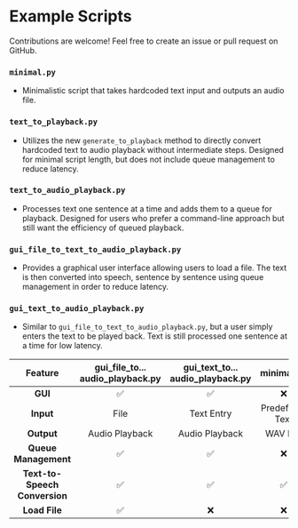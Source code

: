# Example Scripts

Contributions are welcome! Feel free to create an issue or pull request on GitHub.

### `minimal.py`

- Minimalistic script that takes hardcoded text input and outputs an audio file.

### `text_to_playback.py`

- Utilizes the new `generate_to_playback` method to directly convert hardcoded text to audio playback without intermediate steps. Designed for minimal script length, but does not include queue management to reduce latency.

### `text_to_audio_playback.py`

- Processes text one sentence at a time and adds them to a queue for playback. Designed for users who prefer a command-line approach but still want the efficiency of queued playback.

### `gui_file_to_text_to_audio_playback.py`

- Provides a graphical user interface allowing users to load a file. The text is then converted into speech, sentence by sentence using queue management in order to reduce latency.

### `gui_text_to_audio_playback.py`

- Similar to `gui_file_to_text_to_audio_playback.py`, but a user simply enters the text to be played back.  Text is still processed one sentence at a time for low latency.


| Feature                           | gui_file_to...<br>audio_playback.py | gui_text_to...<br>audio_playback.py | minimal.py | text_to_audio...<br>playback.py | text_to_playback.py |
|:---------------------------------:|:-----------------------------------:|:-----------------------------------:|:----------:|:-------------------------------:|:-------------------:|
| **GUI**                   | <center>✅</center>                  | <center>✅</center>                  | <center>❌</center> | <center>❌</center>             | <center>❌</center>  |
| **Input**                  | File                                | Text Entry                          | Predefined Text | Predefined Text                 | Predefined Text     |
| **Output**                 | Audio Playback                      | Audio Playback                      | WAV File   | Audio Playback                  | Audio Playback      |
| **Queue Management** | <center>✅</center>                  | <center>✅</center>                  | <center>❌</center> | <center>✅</center>            | <center>❌</center>  |
| **Text-to-Speech<br> Conversion**| <center>✅</center>                  | <center>✅</center>                  | <center>✅</center> | <center>✅</center>            | <center>✅</center>  |
| **Load File**              | <center>✅</center>                  | <center>❌</center>                  | <center>❌</center> | <center>❌</center>             | <center>❌</center>  |

